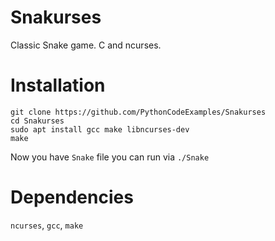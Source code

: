 # Snakurses
Classic Snake game. C and ncurses.

# Installation 
```
git clone https://github.com/PythonCodeExamples/Snakurses
cd Snakurses
sudo apt install gcc make libncurses-dev
make
```
Now you have ```Snake``` file you can run via ```./Snake```

# Dependencies
`ncurses`, `gcc`, `make`
